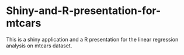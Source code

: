 # Shiny-and-R-presentation-for-mtcars
This is a shiny application and a R presentation for the linear regression analysis on mtcars dataset.
